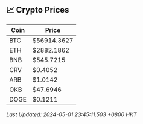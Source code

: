 ## 📈 Crypto Prices

| Coin | Price |
| ---- | ----- |
| BTC | $56914.3627 |
| ETH | $2882.1862 |
| BNB | $545.7215 |
| CRV | $0.4052 |
| ARB | $1.0142 |
| OKB | $47.6946 |
| DOGE | $0.1211 |

_Last Updated: 2024-05-01 23:45:11.503 +0800 HKT_
